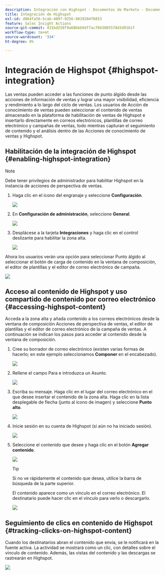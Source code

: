 ```yaml
---
description: Integración con Highspot - Documentos de Marketo - Documentación del producto
title: Integración de Highspot
exl-id: d864fa56-5cab-409f-9256-9819204f8853
feature: Sales Insight Actions
source-git-commit: 431bd258f9a68bbb9df7acf043085578d3d91b1f
workflow-type: tm+mt
source-wordcount: '334'
ht-degree: 0%

---
```


# Integración de Highspot {#highspot-integration}

Las ventas pueden acceder a las funciones de punto álgido desde las acciones de información de ventas y lograr una mayor visibilidad, eficiencia y rendimiento a lo largo del ciclo de ventas. Los usuarios de Acción de conocimiento de ventas pueden seleccionar el contenido de ventas almacenado en la plataforma de habilitación de ventas de Highspot e insertarlo directamente en correos electrónicos, plantillas de correo electrónico y campañas de ventas, todo mientras capturan el seguimiento de contenido y el análisis dentro de las Acciones de conocimiento de ventas y Highspot.

## Habilitación de la integración de Highspot {#enabling-highspot-integration}

>[!NOTE]
>
>Debe tener privilegios de administrador para habilitar Highspot en la instancia de acciones de perspectiva de ventas.

1. Haga clic en el icono del engranaje y seleccione **Configuración**.

   ![](assets/highspot-integration-1.png)

1. En **Configuración de administración**, seleccione **General**.

   ![](assets/highspot-integration-2.png)

1. Desplácese a la tarjeta **Integraciones** y haga clic en el control deslizante para habilitar la zona alta.

   ![](assets/highspot-integration-3.png)

Ahora los usuarios verán una opción para seleccionar Punto álgido al seleccionar el botón de carga de contenido en la ventana de composición, el editor de plantillas y el editor de correo electrónico de campaña.

![](assets/highspot-integration-4.png)

## Acceso al contenido de Highspot y uso compartido de contenido por correo electrónico {#accessing-highspot-content}

Acceda a la zona alta y añada contenido a los correos electrónicos desde la ventana de composición Acciones de perspectiva de ventas, el editor de plantillas y el editor de correo electrónico de la campaña de ventas. A continuación se indican los pasos para acceder al contenido desde la ventana de composición.

1. Cree su borrador de correo electrónico (existen varias formas de hacerlo; en este ejemplo seleccionamos **Componer** en el encabezado).

   ![](assets/highspot-integration-5.png)

1. Rellene el campo Para e introduzca un Asunto.

   ![](assets/highspot-integration-6.png)

1. Escriba su mensaje. Haga clic en el lugar del correo electrónico en el que desee insertar el contenido de la zona alta. Haga clic en la lista desplegable de flecha (junto al icono de imagen) y seleccione **Punto alto**.

   ![](assets/highspot-integration-7.png)

1. Inicie sesión en su cuenta de Highspot (si aún no ha iniciado sesión).

   ![](assets/highspot-integration-8.png)

1. Seleccione el contenido que desee y haga clic en el botón **Agregar contenido**.

   ![](assets/highspot-integration-9.png)

   >[!TIP]
   >
   >Si no ve rápidamente el contenido que desea, utilice la barra de búsqueda de la parte superior.

   El contenido aparece como un vínculo en el correo electrónico. El destinatario puede hacer clic en el vínculo para verlo o descargarlo.

   ![](assets/highspot-integration-10.png)

## Seguimiento de clics en contenido de Highspot {#tracking-clicks-on-highspot-content}

Cuando los destinatarios abran el contenido que envía, se le notificará en la fuente activa. La actividad se mostrará como un clic, con detalles sobre el vínculo de contenido. Además, las vistas del contenido y las descargas se rastrearán en Highspot.

![](assets/highspot-integration-11.png)
